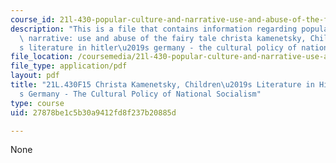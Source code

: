 ```yaml
---
course_id: 21l-430-popular-culture-and-narrative-use-and-abuse-of-the-fairy-tale-fall-2015
description: "This is a file that contains information regarding popular culture and\
  \ narrative: use and abuse of the fairy tale christa kamenetsky, Children\u2019\
  s literature in hitler\u2019s germany - the cultural policy of national socialism."
file_location: /coursemedia/21l-430-popular-culture-and-narrative-use-and-abuse-of-the-fairy-tale-fall-2015/27878be1c5b30a9412fd8f237b20885d_MIT21L_430F15_Christa.pdf
file_type: application/pdf
layout: pdf
title: "21L.430F15 Christa Kamenetsky, Children\u2019s Literature in Hitler\u2019\
  s Germany - The Cultural Policy of National Socialism"
type: course
uid: 27878be1c5b30a9412fd8f237b20885d

---
```

None